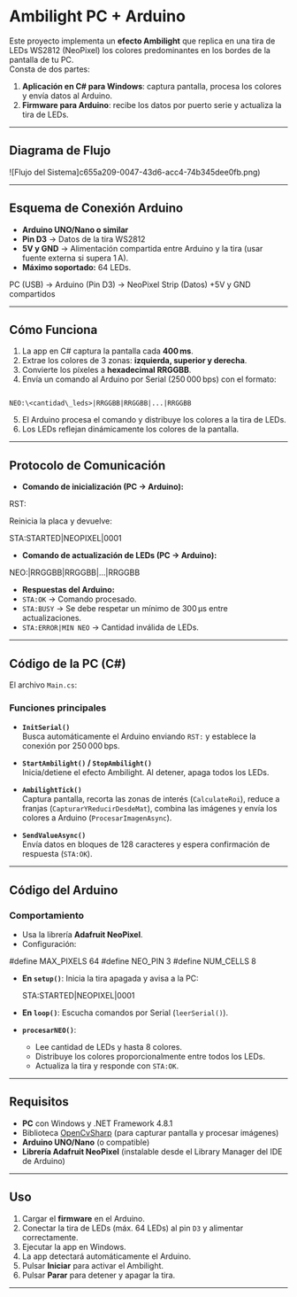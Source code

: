 # Ambilight PC + Arduino

Este proyecto implementa un **efecto Ambilight** que replica en una tira de LEDs WS2812 (NeoPixel) los colores predominantes en los bordes de la pantalla de tu PC.  
Consta de dos partes:

1. **Aplicación en C# para Windows**: captura pantalla, procesa los colores y envía datos al Arduino.
2. **Firmware para Arduino**: recibe los datos por puerto serie y actualiza la tira de LEDs.

---

## Diagrama de Flujo

![Flujo del Sistema]c655a209-0047-43d6-acc4-74b345dee0fb.png)

---

## Esquema de Conexión Arduino

- **Arduino UNO/Nano o similar**
- **Pin D3** → Datos de la tira WS2812  
- **5V y GND** → Alimentación compartida entre Arduino y la tira (usar fuente externa si supera 1 A).  
- **Máximo soportado:** 64 LEDs.


PC (USB) → Arduino (Pin D3) → NeoPixel Strip (Datos)
+5V y GND compartidos


---

## Cómo Funciona

1. La app en C# captura la pantalla cada **400 ms**.
2. Extrae los colores de 3 zonas: **izquierda, superior y derecha**.
3. Convierte los píxeles a **hexadecimal RRGGBB**.
4. Envía un comando al Arduino por Serial (250 000 bps) con el formato:
```

NEO:\<cantidad\_leds>|RRGGBB|RRGGBB|...|RRGGBB

```
5. El Arduino procesa el comando y distribuye los colores a la tira de LEDs.
6. Los LEDs reflejan dinámicamente los colores de la pantalla.

---

## Protocolo de Comunicación

- **Comando de inicialización (PC → Arduino):**


RST:


Reinicia la placa y devuelve:


STA\:STARTED|NEOPIXEL|0001



- **Comando de actualización de LEDs (PC → Arduino):**

NEO:<cantidad>|RRGGBB|RRGGBB|...|RRGGBB



- **Respuestas del Arduino:**
- `STA:OK` → Comando procesado.
- `STA:BUSY` → Se debe respetar un mínimo de 300 µs entre actualizaciones.
- `STA:ERROR|MIN NEO` → Cantidad inválida de LEDs.

---

## Código de la PC (C#)

El archivo `Main.cs`:

### Funciones principales

- **`InitSerial()`**  
Busca automáticamente el Arduino enviando `RST:` y establece la conexión por 250 000 bps.

- **`StartAmbilight()` / `StopAmbilight()`**  
Inicia/detiene el efecto Ambilight. Al detener, apaga todos los LEDs.

- **`AmbilightTick()`**  
Captura pantalla, recorta las zonas de interés (`CalculateRoi`), reduce a franjas (`CapturarYReducirDesdeMat`), combina las imágenes y envía los colores a Arduino (`ProcesarImagenAsync`).

- **`SendValueAsync()`**  
Envía datos en bloques de 128 caracteres y espera confirmación de respuesta (`STA:OK`).

---

## Código del Arduino

### Comportamiento

- Usa la librería **Adafruit NeoPixel**.
- Configuración:

#define MAX_PIXELS 64
#define NEO_PIN    3
#define NUM_CELLS  8


* **En `setup()`**:
  Inicia la tira apagada y avisa a la PC:


  STA:STARTED|NEOPIXEL|0001


* **En `loop()`**:
  Escucha comandos por Serial (`leerSerial()`).

* **`procesarNEO()`**:

  * Lee cantidad de LEDs y hasta 8 colores.
  * Distribuye los colores proporcionalmente entre todos los LEDs.
  * Actualiza la tira y responde con `STA:OK`.

---

## Requisitos

* **PC** con Windows y .NET Framework 4.8.1
* Biblioteca [OpenCvSharp](https://github.com/shimat/opencvsharp) (para capturar pantalla y procesar imágenes)
* **Arduino UNO/Nano** (o compatible)
* **Librería Adafruit NeoPixel** (instalable desde el Library Manager del IDE de Arduino)

---

## Uso

1. Cargar el **firmware** en el Arduino.
2. Conectar la tira de LEDs (máx. 64 LEDs) al pin `D3` y alimentar correctamente.
3. Ejecutar la app en Windows.
4. La app detectará automáticamente el Arduino.
5. Pulsar **Iniciar** para activar el Ambilight.
6. Pulsar **Parar** para detener y apagar la tira.

---


